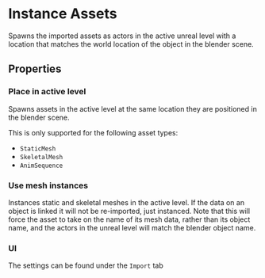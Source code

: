 # Instance Assets
Spawns the imported assets as actors in the active unreal level with a location that matches the world location of
the object in the blender scene.

## Properties
### Place in active level
Spawns assets in the active level at the same location they are positioned in the blender scene.

This is only supported for the following asset types:
* `StaticMesh`
* `SkeletalMesh`
* `AnimSequence`

### Use mesh instances
Instances static and skeletal meshes in the active level. If the data on an object is linked it will not be
re-imported, just instanced. Note that this will force the asset to take on the name of its mesh data,
rather than its object name, and the actors in the unreal level will match the blender object name.

### UI
The settings can be found under the `Import` tab
